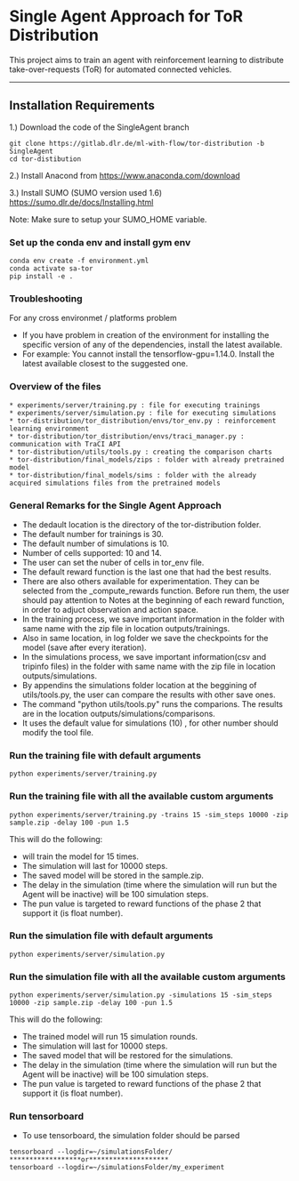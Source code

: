 # Single Agent Approach for ToR Distribution 

This project aims to train an agent with reinforcement learning to distribute take-over-requests (ToR) for automated connected vehicles.

---
## Installation Requirements
1.) Download the code of the SingleAgent branch

    git clone https://gitlab.dlr.de/ml-with-flow/tor-distribution -b SingleAgent
    cd tor-distibution


2.) Install Anacond from https://www.anaconda.com/download

3.) Install SUMO (SUMO version used 1.6) https://sumo.dlr.de/docs/Installing.html

Note: Make sure to setup your SUMO_HOME variable.


### Set up the conda env and install gym env

```
conda env create -f environment.yml
conda activate sa-tor
pip install -e .
```

### Troubleshooting

For any cross environmet / platforms problem
* If you have problem in creation of the environment for installing the specific version of any of the dependencies, install the latest available.
* For example: You cannot install the tensorflow-gpu=1.14.0. Install the latest available closest to the suggested one.


### Overview of the files
```
* experiments/server/training.py : file for executing trainings
* experiments/server/simulation.py : file for executing simulations
* tor-distribution/tor_distribution/envs/tor_env.py : reinforcement learning environment
* tor-distribution/tor_distribution/envs/traci_manager.py : communication with TraCI API
* tor-distribution/utils/tools.py : creating the comparison charts
* tor-distribution/final_models/zips : folder with already pretrained model
* tor-distribution/final_models/sims : folder with the already acquired simulations files from the pretrained models
```

### General Remarks for the Single Agent Approach

* The dedault location is the directory of the tor-distribution folder.
* The default number for trainings is 30.
* The default number of simulations is 10.
* Number of cells supported: 10 and 14.
* The user can set the nuber of cells in tor_env file.
* The default reward function is the last one that had the best results.
* There are also others available for experimentation. They can be selected from the _compute_rewards function.
Before run them, the user should pay attention to Notes at the beginning of each reward function, in order to adjuct observation and action space.
* In the training process, we save important information in the folder with same name with the zip file in location outputs/trainings. 
* Also in same location, in log folder we save the checkpoints for the model (save after every iteration).
* In the simulations process, we save important information(csv and tripinfo files) in the folder with same name with the zip file in location outputs/simulations. 
* By appendins the simulations folder location at the beggining of utils/tools.py, the user can compare the results with other save ones.
* The command "python utils/tools.py" runs the comparions. The results are in the location outputs/simulations/comparisons.
* It uses the default value for simulations (10) , for other number should modify the tool file.


### Run the training file with default arguments

```
python experiments/server/training.py

```

### Run the training file with all the available custom arguments

```
python experiments/server/training.py -trains 15 -sim_steps 10000 -zip sample.zip -delay 100 -pun 1.5

```

This will do the following:
* will train the model for 15 times.
* The simulation will last for 10000 steps.
* The saved model will be stored in the sample.zip.
* The delay in the simulation (time where the simulation will run but the Agent will be inactive) will be 100 simulation steps.
* The pun value is targeted to reward functions of the phase 2 that support it (is float number).



### Run the simulation file with default arguments

```
python experiments/server/simulation.py

```

### Run the simulation file with all the available custom arguments

```
python experiments/server/simulation.py -simulations 15 -sim_steps 10000 -zip sample.zip -delay 100 -pun 1.5

```

This will do the following:
* The trained model will run 15 simulation rounds.
* The simulation will last for 10000 steps.
* The saved model that will be restored for the simulations.
* The delay in the simulation (time where the simulation will run but the Agent will be inactive) will be 100 simulation steps.
* The pun value is targeted to reward functions of the phase 2 that support it (is float number).

### Run tensorboard
* To use tensorboard, the simulation folder should be parsed

```
tensorboard --logdir=~/simulationsFolder/
******************or********************
tensorboard --logdir=~/simulationsFolder/my_experiment
```

